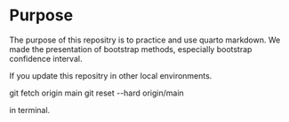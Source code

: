 # Purpose

The purpose of this repositry is to practice and use quarto markdown.
We made the presentation of bootstrap methods, especially bootstrap confidence interval.

If you update this repositry in other local environments.

git fetch origin main git reset --hard origin/main

in terminal.
